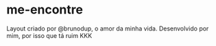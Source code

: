 # me-encontre
Layout criado por @brunodup, o amor da minha vida. Desenvolvido por mim, por isso que tá ruim KKK 
